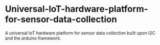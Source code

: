 # Universal-IoT-hardware-platform-for-sensor-data-collection
A universal IoT hardware platform for sensor data collection built upon I2C and the arduino framework.
